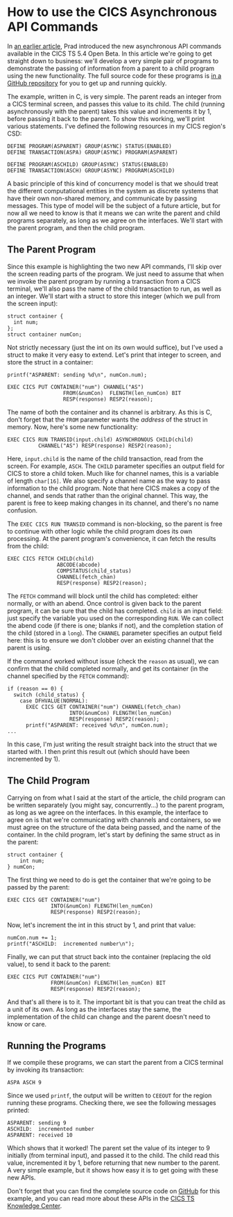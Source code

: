 # How to use the CICS Asynchronous API Commands

In [an earlier article][prad], Prad introduced the new asynchronous API commands
available in the CICS TS 5.4 Open Beta. In this article we're going to get straight down
to business: we'll develop a very simple pair of programs to demonstrate the passing of
information from a parent to a child program using the new functionality. The full source
code for these programs is [in a GitHub repository][github] for you to get up and running
quickly.

The example, written in C, is very simple. The parent reads an integer from a CICS
terminal screen, and passes this value to its child. The child (running asynchronously
with the parent) takes this value and increments it by 1, before passing it back to the
parent. To show this working, we'll print various statements. I've defined the following
resources in my CICS region's CSD:

    DEFINE PROGRAM(ASPARENT) GROUP(ASYNC) STATUS(ENABLED)
    DEFINE TRANSACTION(ASPA) GROUP(ASYNC) PROGRAM(ASPARENT)
        
    DEFINE PROGRAM(ASCHILD) GROUP(ASYNC) STATUS(ENABLED)
    DEFINE TRANSACTION(ASCH) GROUP(ASYNC) PROGRAM(ASCHILD)

A basic principle of this kind of concurrency model is that we should treat the different
computational entities in the system as discrete systems that have their own non-shared
memory, and communicate by passing messages. This type of model will be the subject of a
future article, but for now all we need to know is that it means we can write the parent
and child programs separately, as long as we agree on the interfaces. We'll start with
the parent program, and then the child program.

## The Parent Program

Since this example is highlighting the two new API commands, I'll skip over the screen
reading parts of the program. We just need to assume that when we invoke the parent
program by running a transaction from a CICS terminal, we'll also pass the name of the
child transaction to run, as well as an integer. We'll start with a struct to store this
integer (which we pull from the screen input):

    struct container {
      int num;
    };
    struct container numCon;

Not strictly necessary (just the int on its own would suffice), but I've used a struct to
make it very easy to extend. Let's print that integer to screen, and store the struct in
a container:

    printf("ASPARENT: sending %d\n", numCon.num);
    
    EXEC CICS PUT CONTAINER("num") CHANNEL("AS")
                      FROM(&numCon)  FLENGTH(len_numCon) BIT
                      RESP(response) RESP2(reason);

The name of both the container and its channel is arbitrary. As this is C, don't forget
that the `FROM` parameter wants the _address_ of the struct in memory. Now, here's some
new functionality:

    EXEC CICS RUN TRANSID(input.child) ASYNCHRONOUS CHILD(child)
              CHANNEL("AS") RESP(response) RESP2(reason);

Here, `input.child` is the name of the child transaction, read from the screen. For
example, `ASCH`. The `CHILD` parameter specifies an output field for CICS to store a
child token. Much like for channel names, this is a variable of length `char[16]`. We
also specify a channel name as the way to pass information to the child program. Note
that here CICS makes a copy of the channel, and sends that rather than the original
channel. This way, the parent is free to keep making changes in its channel, and there's
no name confusion.

The `EXEC CICS RUN TRANSID` command is non-blocking, so the parent is free to continue
with other logic while the child program does its own processing. At the parent program's
convenience, it can fetch the results from the child:

    EXEC CICS FETCH CHILD(child)
                    ABCODE(abcode)
                    COMPSTATUS(child_status)
                    CHANNEL(fetch_chan)
                    RESP(response) RESP2(reason);

The `FETCH` command will block until the child has completed: either normally, or with an
abend. Once control is given back to the parent program, it can be sure that the child
has completed. `child` is an input field: just specify the variable you used on the
corresponding `RUN`. We can collect the abend code (if there is one; blanks if not), and
the completion station of the child (stored in a `long`). The `CHANNEL` parameter
specifies an output field here: this is to ensure we don't clobber over an existing
channel that the parent is using.

If the command worked without issue (check the `reason` as usual), we can
confirm that the child completed normally, and get its container (in the channel
specified by the `FETCH` command):

    if (reason == 0) {
      switch (child_status) {
        case DFHVALUE(NORMAL):
          EXEC CICS GET CONTAINER("num") CHANNEL(fetch_chan)
                        INTO(&numCon) FLENGTH(len_numCon)
                        RESP(response) RESP2(reason);
          printf("ASPARENT: received %d\n", numCon.num);
    ...

In this case, I'm just writing the result straight back into the struct that we started
with. I then print this result out (which should have been incremented by 1).

## The Child Program

Carrying on from what I said at the start of the article, the child program can be
written separately (you might say, concurrently...) to the parent program, as long as
we agree on the interfaces. In this example, the interface to agree on is that we're
communicating with channels and containers, so we must agree on the structure of the data
being passed, and the name of the container. In the child program, let's start by
defining the same struct as in the parent:

    struct container {
        int num;
    } numCon;

The first thing we need to do is get the container that we're going to be passed by the
parent:

    EXEC CICS GET CONTAINER("num")
                  INTO(&numCon) FLENGTH(len_numCon)
                  RESP(response) RESP2(reason);

Now, let's increment the int in this struct by 1, and print that value:

    numCon.num += 1;
    printf("ASCHILD:  incremented number\n");

Finally, we can put that struct back into the container (replacing the old value), to
send it back to the parent:

    EXEC CICS PUT CONTAINER("num")
                  FROM(&numCon) FLENGTH(len_numCon) BIT
                  RESP(response) RESP2(reason);

And that's all there is to it. The important bit is that you can treat the child as a
unit of its own. As long as the interfaces stay the same, the implementation of the child
can change and the parent doesn't need to know or care.

## Running the Programs

If we compile these programs, we can start the parent from a CICS terminal by invoking
its transaction:

    ASPA ASCH 9

Since we used `printf`, the output will be written to `CEEOUT` for the region running
these programs. Checking there, we see the following messages printed:

    ASPARENT: sending 9
    ASCHILD:  incremented number
    ASPARENT: received 10

Which shows that it worked! The parent set the value of its integer to 9
initially (from terminal input), and passed it to the child. The child read this
value, incremented it by 1, before returning that new number to the parent. A
very simple example, but it shows how easy it is to get going with these new
APIs.

Don't forget that you can find the complete source code on [GitHub][github] for
this example, and you can read more about these APIs in the
[CICS TS Knowledge Center][kc].


[prad]: http://developer.ibm.com/cics
[github]: https://github.com/cicsdev/cics-async-api-fetch-child-example
[kc]: https://www.ibm.com/support/knowledgecenter/SSGMCP_5.4.0/fundamentals/asynchronous/async-api.html?pos=2
